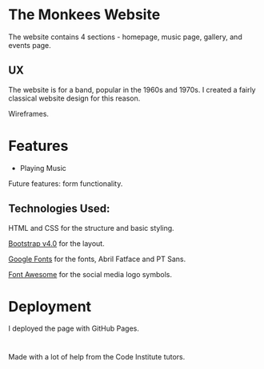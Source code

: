# The Monkees Website

The website contains 4 sections - homepage, music page, gallery, and events page.

## UX

The website is for a band, popular in the 1960s and 1970s.
I created a fairly classical website design for this reason.


Wireframes.

# Features

- Playing Music

Future features: form functionality.

## Technologies Used:

HTML and CSS for the structure and basic styling.

[Bootstrap v4.0](https://getbootstrap.com/docs/4.0/getting-started/introduction/) for the layout.

[Google Fonts](https://fonts.google.com/) for the fonts, Abril Fatface and PT Sans.

[Font Awesome](https://fontawesome.com/) for the social media logo symbols.

# Deployment

I deployed the page with GitHub Pages.

#

Made with a lot of help from the Code Institute tutors.

